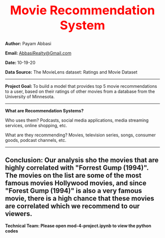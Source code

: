 <b><center> <h1 style="color:red;font-size:40px;"> Movie Recommendation System </b></h1></center>
---------------------------------------------------------------------------------------  
<b>Author:</b> Payam Abbasi

<b>Email: </b>AbbasiRealty@Gmail.com

<b>Date: </b>10-19-20

<b>Data Source:</b> 
The MovieLens dataset: Ratings and Movie Dataset

---------------------------------------------------------------------------------------
<b>Project Goal: </b> To build a model that provides top 5 movie recommendations to a user, based on their ratings of other movies from a database from the University of Minnesota.

---------------------------------------------------------------------------------------

<b>What are Recommendation Systems?</b>

Who uses them? Podcasts, social media applications, media streaming services, online shopping, etc.

What are they recommending? Movies, television series, songs, consumer goods, podcast channels, etc.




----------------------------------------------------------------------------------------------
<b>Conclusion: Our analysis sho the movies that are highly correlated with "Forrest Gump (1994)". The movies on the list are some of the most famous movies Hollywood movies, and since "Forest Gump (1994)" is also a very famous movie, there is a high chance that these movies are correlated which we recommend to our viewers.
----------------------------------------------------------------------------------------------
<b>Technical Team:</b> Please open mod-4-project.ipynb to view the python codes
